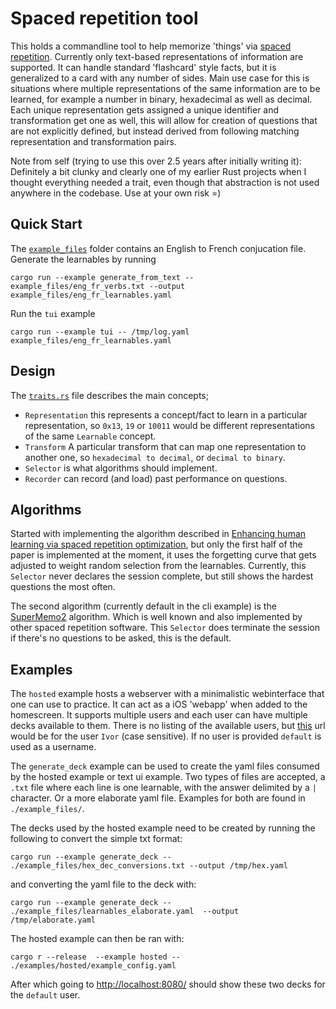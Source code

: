 # Spaced repetition tool

This holds a commandline tool to help memorize 'things' via [spaced repetition][spaced_repetition].
Currently only text-based representations of information are supported. It can handle standard 
'flashcard' style facts, but it is generalized to a card with any number of sides. Main use case for
 this is situations where multiple representations of the same information are to be learned, for
example a number in binary, hexadecimal as well as decimal. Each unique representation gets assigned
a unique identifier and transformation get one as well, this will allow for creation of questions
that are not explicitly defined, but instead derived from following matching representation and
transformation pairs.

Note from self (trying to use this over 2.5 years after initially writing it): Definitely a bit clunky
and clearly one of my earlier Rust projects when I thought everything needed a trait, even though
that abstraction is not used anywhere in the codebase. Use at your own risk =)

## Quick Start

The [`example_files`](/example_files/) folder contains an English to French conjucation file. Generate the learnables by running

```
cargo run --example generate_from_text -- example_files/eng_fr_verbs.txt --output example_files/eng_fr_learnables.yaml
```

Run the `tui` example 
```
cargo run --example tui -- /tmp/log.yaml example_files/eng_fr_learnables.yaml
```

## Design
The [`traits.rs`](/src/traits.rs) file describes the main concepts;
- `Representation` this represents a concept/fact to learn in a particular representation, so
  `0x13`, `19` or `10011` would be different representations of the same `Learnable` concept.
- `Transform` A particular transform that can map one representation to another one, so
  `hexadecimal to decimal`, or `decimal to binary`.
- `Selector` is what algorithms should implement.
- `Recorder` can record (and load) past performance on questions.


## Algorithms
Started with implementing the algorithm described in [Enhancing human learning via spaced repetition optimization][pnas_learning],
but only the first half of the paper is implemented at the moment, it uses the forgetting curve that
gets adjusted to weight random selection from the learnables. Currently, this `Selector` never
declares the session complete, but still shows the hardest questions the most often.

The second algorithm (currently default in the cli example) is the [SuperMemo2][supermemo]
algorithm. Which is well known and also implemented by other spaced repetition software. This
`Selector` does terminate the session if there's no questions to be asked, this is the default.

## Examples

The `hosted` example hosts a webserver with a minimalistic webinterface that one can use to practice.
It can act as a iOS 'webapp' when added to the homescreen. It supports multiple users and each user
can have multiple decks available to them. There is no listing of the available users, but
[this](http://localhost:8080/?user=Ivor) url would be for the user `Ivor` (case sensitive). If no 
user is provided `default` is used as a username.

The `generate_deck` example can be used to create the yaml files consumed by the hosted example or text ui example.
Two types of files are accepted, a `.txt` file where each line is one learnable, with the answer delimited by a `|` character.
Or a more elaborate yaml file. Examples for both are found in `./example_files/`.

The decks used by the hosted example need to be created by running the following to convert the simple txt format:
```
cargo run --example generate_deck -- ./example_files/hex_dec_conversions.txt --output /tmp/hex.yaml
```
and converting the yaml file to the deck with:
```
cargo run --example generate_deck -- ./example_files/learnables_elaborate.yaml  --output /tmp/elaborate.yaml
```

The hosted example can then be ran with:
```
cargo r --release  --example hosted -- ./examples/hosted/example_config.yaml
```

After which going to [http://localhost:8080/](http://localhost:8080/) should show these two decks for the `default` user.


[pnas_learning]: https://www.pnas.org/doi/full/10.1073/pnas.1815156116
[supermemo]: https://en.wikipedia.org/wiki/SuperMemo#Description_of_SM-2_algorithm
[spaced_repetition]: https://en.wikipedia.org/wiki/Spaced_repetition
